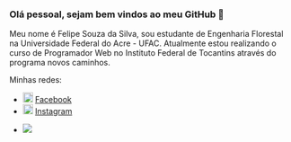 ### Olá pessoal, sejam bem vindos ao meu GitHub 👋

Meu nome é Felipe Souza da Silva, sou estudante de Engenharia Florestal na Universidade Federal do Acre - UFAC. Atualmente estou realizando o curso de Programador Web no Instituto Federal de Tocantins através do programa novos caminhos.

Minhas redes:
<ul>
  <li>
    <img src="https://upload.wikimedia.org/wikipedia/commons/thumb/2/2e/Facebook_Icon_%28Single_Path_-_Transparent_%22f%22%29.svg/259px-Facebook_Icon_%28Single_Path_-_Transparent_%22f%22%29.svg.png" width="18" alt="Facebook">
    <a href="https://www.facebook.com/Felipesouza213" target="_blank" title="My Facebook">Facebook</a>
  </li>
  <li>
   <img src="https://imagepng.org/wp-content/uploads/2017/08/instagram-icone-icon-3.png" width="18" alt="Instagram">
    <a href="https://www.instagram.com/felipe.sillva12/" target="_blank" title="My Instagram">Instagram</a>
  </li>
  <li>


![](https://github-readme-stats.vercel.app/api?username=felipe8764)
<!--
**felipe8764/felipe8764** is a ✨ _special_ ✨ repository because its `README.md` (this file) appears on your GitHub profile.

Here are some ideas to get you started:
- Hi there 👋
- 🔭 I’m currently working on ...
- 🌱 I’m currently learning ...
- 👯 I’m looking to collaborate on ...
- 🤔 I’m looking for help with ...
- 💬 Ask me about ...
- 📫 How to reach me: ...
- 😄 Pronouns: ...
- ⚡ Fun fact: ...
-->
